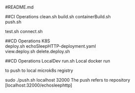 
#README.md			

##CI Operations
clean.sh
build.sh
containerBuild.sh		
push.sh

test.sh
connect.sh
	
##CD Operations K8S		
deploy.sh
echoSleepHTTP-deployment.yaml	
view.deploy.sh
delete.deploy.sh

##CD Operations LocalDev
run.sh	Local docker run 



to push to local microk8s registry

sudo ./push.sh localhost 32000
The push refers to repository [localhost:32000/echosleephttp]




